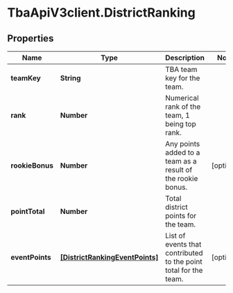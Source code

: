 # TbaApiV3client.DistrictRanking

## Properties

Name | Type | Description | Notes
------------ | ------------- | ------------- | -------------
**teamKey** | **String** | TBA team key for the team. | 
**rank** | **Number** | Numerical rank of the team, 1 being top rank. | 
**rookieBonus** | **Number** | Any points added to a team as a result of the rookie bonus. | [optional] 
**pointTotal** | **Number** | Total district points for the team. | 
**eventPoints** | [**[DistrictRankingEventPoints]**](DistrictRankingEventPoints.md) | List of events that contributed to the point total for the team. | [optional] 


